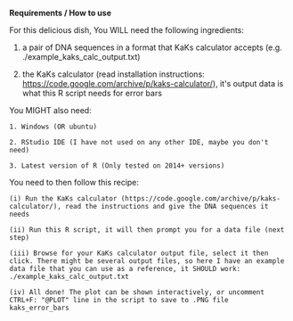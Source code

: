 **Requirements / How to use**

For this delicious dish, You WILL need the following ingredients: 

   1. a pair of DNA sequences in a format that KaKs calculator accepts (e.g. ./example_kaks_calc_output.txt) 

   2. the KaKs calculator (read installation instructions: https://code.google.com/archive/p/kaks-calculator/), it's output data is what this R script needs for error bars

You MIGHT also need:

	1. Windows (OR ubuntu)

	2. RStudio IDE (I have not used on any other IDE, maybe you don't need)

	3. Latest version of R (Only tested on 2014+ versions)

You need to then follow this recipe: 

	(i) Run the KaKs calculator (https://code.google.com/archive/p/kaks-calculator/), read the instructions and give the DNA sequences it needs

	(ii) Run this R script, it will then prompt you for a data file (next step)

	(iii) Browse for your KaKs calculator output file, select it then click. There might be several output files, so here I have an example data file that you can use as a reference, it SHOULD work: ./example_kaks_calc_output.txt

	(iv) All done! The plot can be shown interactively, or uncomment CTRL+F: "@PLOT" line in the script to save to .PNG file kaks_error_bars
